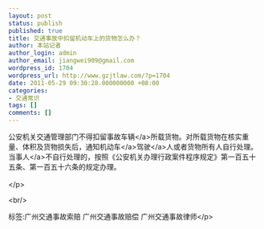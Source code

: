 ```yaml
---
layout: post
status: publish
published: true
title: 交通事故中扣留机动车上的货物怎么办？
author: 本站记者
author_login: admin
author_email: jiangwei909@gmail.com
wordpress_id: 1704
wordpress_url: http://www.gzjtlaw.com/?p=1704
date: 2011-05-29 09:30:28.000000000 +08:00
categories:
- 交通常识
tags: []
comments: []
---
```

<p>公安机关交通管理部门不得扣留<a>事故车辆<&#47;a>所载货物。对所载货物在核实重量、体积及货物损失后，通知<a>机动车<&#47;a><a>驾驶<&#47;a>人或者货物所有人自行处理。<a>当事人<&#47;a>不自行处理的，按照《公安机关办理行政案件程序规定》第一百五十五条、第一百五十六条的规定办理。<br><br><&#47;p><br&#47;><p>标签:广州交通事故索赔 广州交通事故赔偿 广州交通事故律师<&#47;p>
